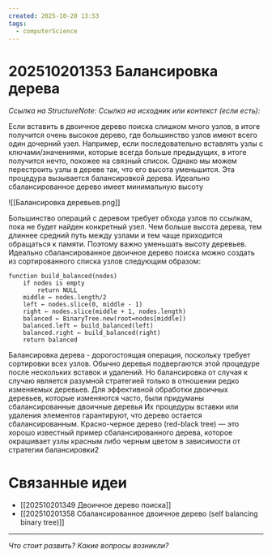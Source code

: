 ```yaml
---
created: 2025-10-20 13:53
tags:
  - computerScience
---
```

# 202510201353 Балансировка дерева

*Ссылка на StructureNote:*
*Ссылка на исходник или контекст (если есть):* 

Если вставить в двоичное дерево поиска слишком много узлов, в итоге получится очень высокое дерево, где большинство узлов имеют всего один дочерний узел. Например, если последовательно вставлять узлы с ключами/значениями, которые всегда больше предыдущих, в итоге получится нечто, похожее на связный список. Однако мы можем перестроить узлы в дереве так, что его высота уменьшится. Эта процедура вызывается балансировкой дерева. Идеально сбалансированное дерево имеет минимальную высоту

![[Балансировка деревьев.png]]

Большинство операций с деревом требует обхода узлов по ссылкам, пока не будет найден конкретный узел. Чем больше высота дерева, тем длиннее средний путь между узлами и тем чаще приходится обращаться к памяти. Поэтому важно уменьшать высоту деревьев. Идеально сбалансированное двоичное дерево поиска можно создать из сортированного списка узлов следующим образом:

```
function build_balanced(nodes)
    if nodes is empty
        return NULL
    middle ← nodes.length/2
    left ← nodes.slice(0, middle - 1)
    right ← nodes.slice(middle + 1, nodes.length)
    balanced ← BinaryTree.new(root=nodes[middle])
    balanced.left ← build_balanced(left)
    balanced.right ← build_balanced(right)
    return balanced
```

Балансировка дерева - дорогостоящая операция, поскольку требует сортировки всех узлов.  Обычно деревья подвергаются этой процедуре после нескольких вставок и удалений. Но балансировка от случая к случаю является разумной стратегией только в отношении редко изменяемых деревьев. Для эффективной обработки двоичных деревьев, которые изменяются часто, были придуманы сбалансированные двоичные деревья Их процедуры вставки или удаления элементов гарантируют, что дерево остается сбалансированным. Красно-черное дерево (red-black tree) — это хорошо известный пример сбалансированного дерева, которое окрашивает узлы красным либо черным цветом в зависимости от стратегии балансировки2

# Связанные идеи

- [[202510201349 Двоичное дерево поиска]]
- [[202510201358 Сбалансированное двоичное дерево (self balancing binary tree)]] 
---

*Что стоит развить? Какие вопросы возникли?*
